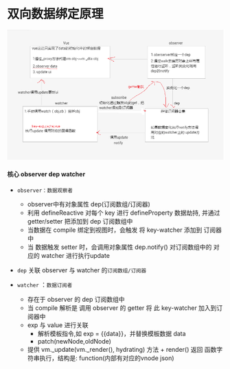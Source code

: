# 双向数据绑定原理

![observer-deep-watcher-Compile关系.png](observer-deep-watcher-Compile关系.png)
 
#### 核心 observer dep watcher

+ `observer：数据观察者`
   + observer中有对象属性 dep(订阅数组/订阅器)
   + 利用 defineReactive 对每个 key 进行 defineProperty 数据劫持, 并通过 getter/setter 把添加到 dep 订阅数组中
   + 当数据在 compile 绑定到视图时，会触发 将 key-watcher 添加到 订阅器中
   + 当 数据触发 setter 时，会调用对象属性 dep.notify() 对订阅数组中的 对应的 watcher 进行执行update

+ `dep` 关联 observer 与 watcher 的`订阅数组/订阅器`


+ `watcher` ：`数据订阅者`
   + 存在于 observer 的 dep 订阅数组中
   + 当 compile 解析是 调用 observer 的 getter 将 此 key-watcher 加入到订阅器中
   + exp 与 value 进行关联
      + 解析模板指令,如 exp = {{data}}，并替换模板数据 data
      + patch(newNode,oldNode)
   + 提供 vm._update(vm._render(), hydrating) 方法 
         + render() 返回 函数字符串执行，结构是: function(内部有对应的vnode json)

